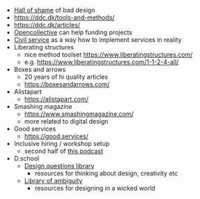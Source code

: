 - [Hall of shame](https://www.deceptive.design/hall-of-shame/all) of bad design
- https://ddc.dk/tools-and-methods/
- https://ddc.dk/articles/
- [Opencollective](https://opencollective.com/) can help funding projects
- [Civil service](https://www.gov.uk/government/organisations/civil-service/about) as a way how to implement services in reality
- Liberating structures
	- nice method toolset https://www.liberatingstructures.com/
	- e.g. https://www.liberatingstructures.com/1-1-2-4-all/
- Boxes and arrows
	- 20 years of hi quality articles
	- https://boxesandarrows.com/
- Alistapart
	- https://alistapart.com/
- Smashing magazine
	- https://www.smashingmagazine.com/
	- more related to digital design
- Good services
	- https://good.services/
- Inclusive hiring / workshop setup
  - second half of [this podcast](https://www.ted.com/talks/worklife_with_adam_grant_it_s_time_to_stop_ignoring_disability/transcript)
- D.school
  - [Design questions library](https://dlibrary.stanford.edu/questions#questions)
    - resources for thinking about design, creativity etc
  - [Library of ambiguity](https://dlibrary.stanford.edu/ambiguity)
    - resources for designing in a wicked world